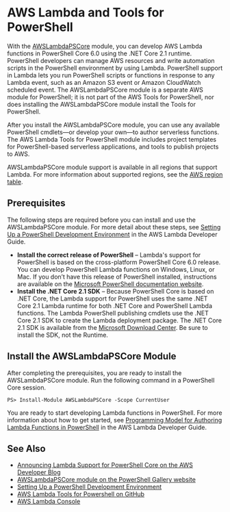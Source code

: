# AWS Lambda and Tools for PowerShell<a name="pstools-lambda"></a>

With the [AWSLambdaPSCore](https://www.powershellgallery.com/packages/AWSLambdaPSCore/1.0.0.2) module, you can develop AWS Lambda functions in PowerShell Core 6\.0 using the \.NET Core 2\.1 runtime\. PowerShell developers can manage AWS resources and write automation scripts in the PowerShell environment by using Lambda\. PowerShell support in Lambda lets you run PowerShell scripts or functions in response to any Lambda event, such as an Amazon S3 event or Amazon CloudWatch scheduled event\. The AWSLambdaPSCore module is a separate AWS module for PowerShell; it is not part of the AWS Tools for PowerShell, nor does installing the AWSLambdaPSCore module install the Tools for PowerShell\.

After you install the AWSLambdaPSCore module, you can use any available PowerShell cmdlets—or develop your own—to author serverless functions\. The AWS Lambda Tools for PowerShell module includes project templates for PowerShell\-based serverless applications, and tools to publish projects to AWS\.

AWSLambdaPSCore module support is available in all regions that support Lambda\. For more information about supported regions, see the [AWS region table](https://aws.amazon.com/about-aws/global-infrastructure/regional-product-services/)\.

## Prerequisites<a name="prerequisites"></a>

The following steps are required before you can install and use the AWSLambdaPSCore module\. For more detail about these steps, see [Setting Up a PowerShell Development Environment](https://docs.aws.amazon.com/lambda/latest/dg/lambda-powershell-setup-dev-environment.html) in the AWS Lambda Developer Guide\.
+  **Install the correct release of PowerShell** – Lambda's support for PowerShell is based on the cross\-platform PowerShell Core 6\.0 release\. You can develop PowerShell Lambda functions on Windows, Linux, or Mac\. If you don’t have this release of PowerShell installed, instructions are available on the [Microsoft PowerShell documentation website](https://docs.microsoft.com/en-us/powershell/scripting/setup/installing-powershell?view=powershell-6)\.
+  **Install the \.NET Core 2\.1 SDK** – Because PowerShell Core is based on \.NET Core, the Lambda support for PowerShell uses the same \.NET Core 2\.1 Lambda runtime for both \.NET Core and PowerShell Lambda functions\. The Lambda PowerShell publishing cmdlets use the \.NET Core 2\.1 SDK to create the Lambda deployment package\. The \.NET Core 2\.1 SDK is available from the [Microsoft Download Center](https://www.microsoft.com/net/download)\. Be sure to install the SDK, not the Runtime\.

## Install the AWSLambdaPSCore Module<a name="install-the-awslambdapscore-module"></a>

After completing the prerequisites, you are ready to install the AWSLambdaPSCore module\. Run the following command in a PowerShell Core session\.

```
PS> Install-Module AWSLambdaPSCore -Scope CurrentUser
```

You are ready to start developing Lambda functions in PowerShell\. For more information about how to get started, see [Programming Model for Authoring Lambda Functions in PowerShell](https://docs.aws.amazon.com/lambda/latest/dg/powershell-programming-model.html) in the AWS Lambda Developer Guide\.

## See Also<a name="see-also"></a>
+  [Announcing Lambda Support for PowerShell Core on the AWS Developer Blog](http://aws.amazon.com/blogs/developer/announcing-lambda-support-for-powershell-core/) 
+  [AWSLambdaPSCore module on the PowerShell Gallery website](https://www.powershellgallery.com/packages/AWSLambdaPSCore/1.0.0.2) 
+  [Setting Up a PowerShell Development Environment](https://docs.aws.amazon.com/lambda/latest/dg/lambda-powershell-setup-dev-environment.html) 
+ [AWS Lambda Tools for Powershell on GitHub](https://github.com/aws/aws-lambda-dotnet/tree/master/PowerShell)
+  [AWS Lambda Console](https://console.aws.amazon.com/lambda/home) 